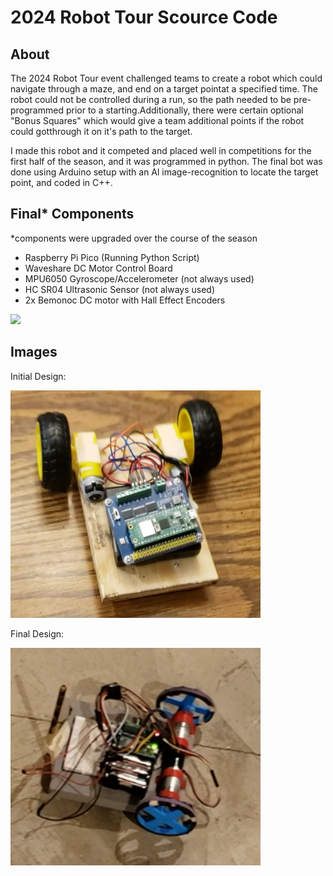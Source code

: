 # 2024 Robot Tour Scource Code

## About
<p>The 2024 Robot Tour event challenged teams to create a robot which could navigate through a maze, and end on a target pointat a specified time. The robot could not be controlled during a run, so the path needed to be pre-programmed prior to a starting.Additionally, there were certain optional "Bonus Squares" which would give a team additional points if the robot could gotthrough it on it's path to the target.</p>
<p>I made this robot and it competed and placed well in competitions for the first half of the season, and it was programmed in
python. The final bot was done using Arduino setup with an Al image-recognition to locate the target point, and coded in C++.</p>

## Final* Components
*components were upgraded over the course of the season
- Raspberry Pi Pico (Running Python Script)
- Waveshare DC Motor Control Board
- MPU6050 Gyroscope/Accelerometer (not always used)
- HC SR04 Ultrasonic Sensor (not always used)
- 2x Bemonoc DC motor with Hall Effect Encoders
<img src="media/FinalSetup.jpg" width="1000">

## Images
<p>Initial Design:</p>
<img src="media/InitialBot.png" width="400">
<p>Final Design:</p>
<img src="media/FinalBot.png" width="400">
